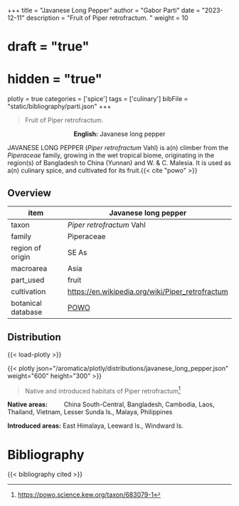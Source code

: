 +++
title = "Javanese Long Pepper"
author = "Gabor Parti"
date = "2023-12-11"
description = "Fruit of Piper retrofractum. "
weight = 10
# draft = "true"
# hidden = "true"
plotly = true
categories = ['spice']
tags = ['culinary']
bibFile = "static/bibliography/parti.json"
+++

>Fruit of Piper retrofractum.  [<i class="fab fa-wikipedia-w"></i>](https://en.wikipedia.org/wiki/Piper_retrofractum)

<center>

**English:** Javanese long pepper

</center>

JAVANESE LONG PEPPER (*Piper retrofractum* Vahl) is a(n) climber from the *Piperaceae* family, growing in the wet tropical biome, originating in the region(s) of Bangladesh to China (Yunnan) and W. & C. Malesia. It is used as a(n) culinary spice, and cultivated for its fruit.{{< cite "powo" >}}

## Overview

|       item       |                Javanese long pepper               |
|------------------|---------------------------------------------------|
|       taxon      |             *Piper retrofractum* Vahl             |
|      family      |                     Piperaceae                    |
| region of origin |                       SE As                       |
|     macroarea    |                        Asia                       |
|     part_used    |                       fruit                       |
|    cultivation   |  https://en.wikipedia.org/wiki/Piper_retrofractum |
|botanical database|[POWO](https://powo.science.kew.org/taxon/683079-1)|



## Distribution

{{< load-plotly >}}

{{< plotly json="/aromatica/plotly/distributions/javanese_long_pepper.json" weight="600" height="300" >}}

>Native and introduced habitats of Piper retrofractum[^powo]

[^powo]: https://powo.science.kew.org/taxon/683079-1

<p style="text-align:left;">

**Native areas:** &ensp; &ensp; &ensp; China South-Central, Bangladesh, Cambodia, Laos, Thailand, Vietnam, Lesser Sunda Is., Malaya, Philippines

**Introduced areas:** East Himalaya, Leeward Is., Windward Is.

</p>



# Bibliography

{{< bibliography cited >}}

